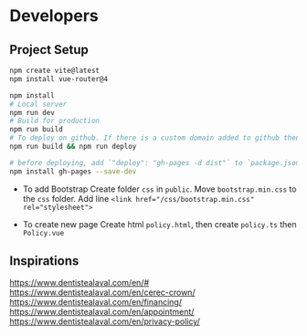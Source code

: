 # Developers

## Project Setup

```sh
npm create vite@latest
npm install vue-router@4

npm install
# Local server
npm run dev
# Build for production
npm run build
# To deploy on github. If there is a custom domain added to github then you need to download the CNAME file (in public folder if needed) that github automatically create and push in the branch into /dist
npm run build && npm run deploy

# before deploying, add `"deploy": "gh-pages -d dist"` to `package.json`
npm install gh-pages --save-dev
```

- To add Bootstrap
Create folder `css` in `public`.
Move `bootstrap.min.css` to the `css` folder.
Add line `<link href="/css/bootstrap.min.css" rel="stylesheet">`

- To create new page
Create html `policy.html`, then create `policy.ts` then `Policy.vue`

## Inspirations

<https://www.dentistealaval.com/en/#>
<https://www.dentistealaval.com/en/cerec-crown/>
<https://www.dentistealaval.com/en/financing/>
<https://www.dentistealaval.com/en/appointment/>
<https://www.dentistealaval.com/en/privacy-policy/>

